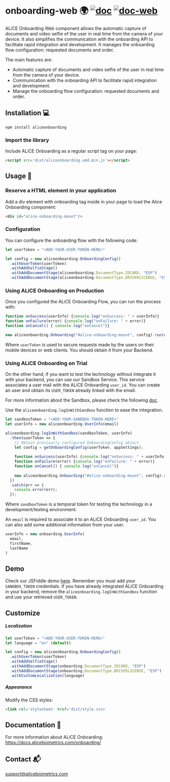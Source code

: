 # onboarding-web :earth_africa: [![doc](https://img.shields.io/badge/doc-onboarding-51CB56)](https://docs.alicebiometrics.com/onboarding/) [![doc-web](https://img.shields.io/badge/doc-web-51CB56)](https://docs.alicebiometrics.com/onboarding/sdk/web/)

ALiCE Onboarding Web component allows the automatic capture of documents and video selfie of the user in real time from the camera of your device. It also simplifies the communication with the onboarding API to facilitate rapid integration and development. It manages the onboarding flow configuration: requested documents and order.

The main features are:

- Automatic capture of documents and video selfie of the user in real time from the camera of your device.
- Communication with the onboarding API to facilitate rapid integration and development.
- Manage the onboarding flow configuration: requested documents and order.


## Installation :computer:

```
npm install aliceonboarding
```

### Import the library

Include ALiCE Onboarding as a regular script tag on your page:

```html
<script src='dist/aliceonboarding.umd.min.js'></script>
```

## Usage :wave:

### Reserve a HTML element in your application

Add a div element with onboarding tag inside in your page to load the Alice Onboarding component:

```html
<div id="alice-onboarding-mount"/>
```

### Configuration

You can configure the onboarding flow with the following code:

```js
let userToken = "<ADD-YOUR-USER-TOKEN-HERE>"

let config = new aliceonboarding.OnboardingConfig()
  .withUserToken(userToken)
  .withAddSelfieStage()
  .withAddDocumentStage(aliceonboarding.DocumentType.IDCARD, "ESP")
  .withAddDocumentStage(aliceonboarding.DocumentType.DRIVERLICENSE, "ESP")
```

### Using ALiCE Onboarding on Production

Once you configured the ALiCE Onboarding Flow, you can run the process with:

```js
function onSuccess(userInfo) {console.log("onSuccess: " + userInfo)}
function onFailure(error) {console.log("onFailure: " + error)}
function onCancel() { console.log("onCancel")}

new aliceonboarding.Onboarding("#alice-onboarding-mount", config).run(onSuccess, onFailure, onCancel);
```

Where `userToken` is used to secure requests made by the users on their mobile devices or web clients. You should obtain it from your Backend.


### Using ALiCE Onboarding on Trial

On the other hand, if you want to test the technology without integrate it with your backend, you can use our Sandbox Service. This service associates a user mail with the ALiCE Onboarding `user_id`. You can create an user and obtain its `USER_TOKEN` already linked with the email.

For more information about the Sandbox, please check the following [doc](https://docs.alicebiometrics.com/onboarding/access.html#using-alice-onboarding-sandbox).

Use the `aliceonboarding.logInWithSandbox` function to ease the integration.

```js
let sandboxToken = "<ADD-YOUR-SANDBOX-TOKEN-HERE>"
let userInfo = new aliceonboarding.UserInfo(email)

aliceonboarding.logInWithSandbox(sandboxToken, userInfo)
  .then(userToken => {
    // Obtain previously configured OnboardingConfig object
    let config = getOnboardingConfig(userToken, appSettings);
    
    function onSuccess(userInfo) {console.log("onSuccess: " + userInfo)}
    function onFailure(error) {console.log("onFailure: " + error)}
    function onCancel() { console.log("onCancel")}
        
    new aliceonboarding.Onboarding("#alice-onboarding-mount", config).run(onSuccess, onFailure, onCancel);
  })
  .catch(err => {
    console.error(err);
  });
```

Where `sandboxToken` is a temporal token for testing the technology in a development/testing environment. 

An `email` is required to associate it to an ALiCE Onboarding `user_id`. You can also add some additional information from your user.

```js
userInfo = new onboarding.UserInfo(
  email,
  firstName,
  lastName
)
```

## Demo

Check our JSFiddle demo [here](https://jsfiddle.net/alicebiometrics/nskyhfou/embedded/). Remember you must add your `SANDBOX_TOKEN` credentials. If you have already integrated ALiCE Onboarding in your backend, remove the `aliceonboarding.logInWithSandbox` function and use your retrieved `USER_TOKEN`. 

## Customize

##### Localization

```js
let userToken = "<ADD-YOUR-USER-TOKEN-HERE>"
let language = "en" (default)

let config = new aliceonboarding.OnboardingConfig()
  .withUserToken(userToken)
  .withAddSelfieStage()
  .withAddDocumentStage(onboarding.DocumentType.IDCARD, "ESP")
  .withAddDocumentStage(onboarding.DocumentType.DRIVERLICENSE, "ESP")
  .withCustomLocalization(language)
```

##### Appearance

Modify the CSS styles:

```html
<link rel='stylesheet' href='dist/style.css>
```


## Documentation :page_facing_up:

For more information about ALiCE Onboarding:  https://docs.alicebiometrics.com/onboarding/

## Contact :mailbox_with_mail:

support@alicebiometrics.com
